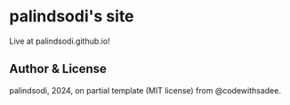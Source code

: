 # palindsodi's site
Live at palindsodi.github.io!

## Author & License
palindsodi, 2024, on partial template (MIT license) from @codewithsadee.

